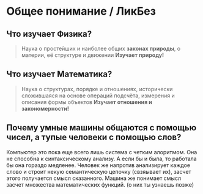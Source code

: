 # Общее понимание / ЛикБез

 ## Что изучает Физика?
 > Наука о простейших и наиболее общих **законах природы**, о материи, её структуре и движении
**Изучает природу!**


## Что изучает Математика?
> Наука о структурах, порядке и отношениях, исторически сложившаяся на основе операций подсчёта, измерения и описания формы объектов
**Изучает отношения и закономерности!**
 
## Почему умные машины общаются с помощью чисел, а тупые человеки с помощью слов?
Компьютер это пока еще всего лишь система с четким алоритмом. Она не способна к синтаксическому анализу. А если бы и была, то работала бы она гораздо медленее. Человек же напротив анализирует каждое слово и строит некую семантическую цепочку (свзяывает их), засчет этого получается смысл сказанного. Машина же понимает смысл засчет множества математических функций. (о них ты узнаешь позже)
